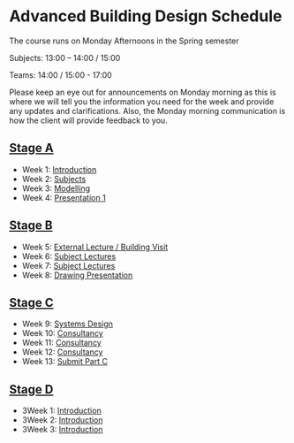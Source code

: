 # Advanced Building Design Schedule

The course runs on Monday Afternoons in the Spring semester 

Subjects: 13:00 – 14:00 / 15:00 

Teams: 14:00 / 15:00 - 17:00 

Please keep an eye out for announcements on Monday morning as this is where we will tell you the information you need for the week and provide any updates and clarifications. Also, the Monday morning communication is how the client will provide feedback to you. 

## [Stage A](/41936/Assignments/A)
* Week 1: [Introduction](01/README.md)
* Week 2: [Subjects](02/README.md)
* Week 3: [Modelling](03/README.md)
* Week 4: [Presentation 1](04/README.md)
  
## [Stage B](/41936/Assignments/B)
* Week 5: [External Lecture / Building Visit](05/README.md)
* Week 6: [Subject Lectures](06/README.md)
* Week 7: [Subject Lectures](07/README.md)
* Week 8: [Drawing Presentation](08/README.md)
  
## [Stage C](/41936/Assignments/C)
* Week 9: [Systems Design](09/README.md)
* Week 10: [Consultancy](10/README.md)
* Week 11: [Consultancy](11/README.md)
* Week 12: [Consultancy](12/README.md)
* Week 13: [Submit Part C](13/README.md)

## [Stage D](/41936/Assignments/D)
* 3Week 1: [Introduction](14/README.md)
* 3Week 2: [Introduction](15/README.md)
* 3Week 3: [Introduction](16/README.md)

